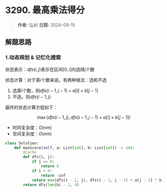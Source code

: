 # 3290. 最高乘法得分

> **作者:** 弘树
> **日期:** 2024-09-15

## 解题思路
### 1.动态规划 & 记忆化搜索

状态表示：$dfs(i, j)$表示在区间$[0, i]$内选择$j$个数

状态计算：对于第$i$个数来说，有两种做法：选和不选

1. 选第$i$个数，则$dfs(i - 1, j - 1) + a[i] \times b[j - 1]$
2. 不选，则$dfs(i - 1, j)$

最终的状态计算方程如下：

$$
    \max(dfs(i - 1, j), dfs(i - 1, j - 1) + a[i] \times b[j - 1])
$$

- 时间复杂度：$O(nm)$
- 空间复杂度：$O(nm)$

```python
class Solution:
    def maxScore(self, a: List[int], b: List[int]) -> int:
        @cache
        def dfs(i, j):
            if j == 0:
                return 0
            if i < 0:
                return -inf
            return max(dfs(i - 1, j), dfs(i - 1, j - 1) + a[j - 1] * b[i])
        return dfs(len(b) - 1, 4)
```
